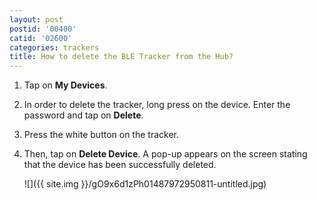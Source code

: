 ```yaml
---
layout: post
postid: '00400'
catid: '02600'
categories: trackers
title: How to delete the BLE Tracker from the Hub?
---
```


1. Tap on **My Devices**.

2. In order to delete the tracker, long press on the device. Enter the password and tap on **Delete**.

3. Press the white button on the tracker.

4. Then, tap on **Delete Device**. A pop-up appears on the screen stating that the device has been successfully deleted.

    ![]({{ site.img }}/gO9x6d1zPh01487972950811-untitled.jpg)